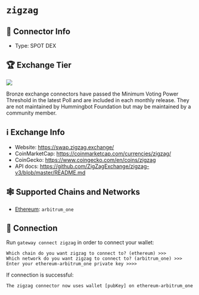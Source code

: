 # `zigzag`

## 📁 Connector Info

* Type: SPOT DEX

## 🏆 Exchange Tier

![](https://img.shields.io/static/v1?label=Hummingbot&message=BRONZE&color=green)

Bronze exchange connectors have passed the Minimum Voting Power Threshold in the latest Poll and are included in each monthly release. They are not maintained by Hummingbot Foundation but may be maintained by a community member.

## ℹ️ Exchange Info

* Website: <https://swap.zigzag.exchange/>
* CoinMarketCap: <https://coinmarketcap.com/currencies/zigzag/>
* CoinGecko: <https://www.coingecko.com/en/coins/zigzag>
* API docs: <https://github.com/ZigZagExchange/zigzag-v3/blob/master/README.md>

## 🕸️ Supported Chains and Networks

* [Ethereum](/chains/ethereum): `arbitrum_one`

## 🔑 Connection

Run `gateway connect zigzag` in order to connect your wallet:

```
Which chain do you want zigzag to connect to? (ethereum) >>>
Which network do you want zigzag to connect to? (arbitrum_one) >>>
Enter your ethereum-arbitrum_one private key >>>>
```

If connection is successful:

```
The zigzag connector now uses wallet [pubKey] on ethereum-arbitrum_one
```